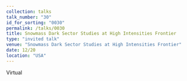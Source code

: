 ```yaml
---
collection: talks
talk_number: "30"
id_for_sorting: "0030"
permalink: /talks/0030
title: Snowmass Dark Sector Studies at High Intensities Frontier 
type: "invited talk"
venue: "Snowmass Dark Sector Studies at High Intensities Frontier"
date: 12/20
location: "USA"
---
```


Virtual
